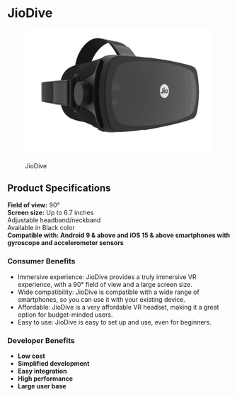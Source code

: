 # JioDive

<figure><img src="../.gitbook/assets/image (5).png" alt=""><figcaption><p>JioDive</p></figcaption></figure>

## Product Specifications&#x20;

**Field of view:** 90°\
**Screen size:** Up to 6.7 inches\
Adjustable headband/neckband\
Available in Black color\
**Compatible with: Android 9 & above and iOS 15 & above smartphones with gyroscope and accelerometer sensors**

### Consumer Benefits

* Immersive experience: JioDive provides a truly immersive VR experience, with a 90° field of view and a large screen size.&#x20;
* Wide compatibility: JioDive is compatible with a wide range of smartphones, so you can use it with your existing device.&#x20;
* Affordable: JioDive is a very affordable VR headset, making it a great option for budget-minded users.&#x20;
* Easy to use: JioDive is easy to set up and use, even for beginners.

### Developer Benefits

* **Low cost**
* **Simplified development**
* **Easy integration**
* **High performance**
* **Large user base**
